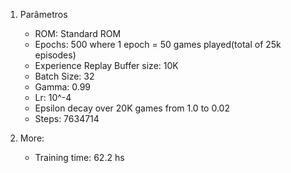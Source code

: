 1. Parâmetros
   - ROM: Standard ROM
   - Epochs: 500 where 1 epoch = 50 games played(total of 25k episodes)
   - Experience Replay Buffer size: 10K
   - Batch Size: 32
   - Gamma: 0.99
   - Lr: 10^-4
   - Epsilon decay over 20K games from 1.0 to 0.02
   - Steps: 7634714

2. More:
   - Training time: 62.2 hs
